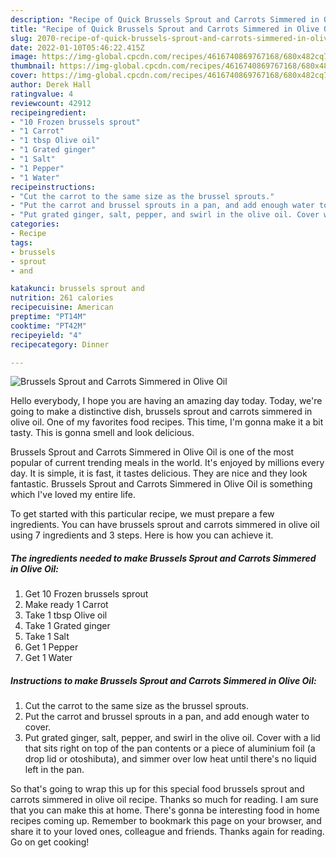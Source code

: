 ```yaml
---
description: "Recipe of Quick Brussels Sprout and Carrots Simmered in Olive Oil"
title: "Recipe of Quick Brussels Sprout and Carrots Simmered in Olive Oil"
slug: 2070-recipe-of-quick-brussels-sprout-and-carrots-simmered-in-olive-oil
date: 2022-01-10T05:46:22.415Z
image: https://img-global.cpcdn.com/recipes/4616740869767168/680x482cq70/brussels-sprout-and-carrots-simmered-in-olive-oil-recipe-main-photo.jpg
thumbnail: https://img-global.cpcdn.com/recipes/4616740869767168/680x482cq70/brussels-sprout-and-carrots-simmered-in-olive-oil-recipe-main-photo.jpg
cover: https://img-global.cpcdn.com/recipes/4616740869767168/680x482cq70/brussels-sprout-and-carrots-simmered-in-olive-oil-recipe-main-photo.jpg
author: Derek Hall
ratingvalue: 4
reviewcount: 42912
recipeingredient:
- "10 Frozen brussels sprout"
- "1 Carrot"
- "1 tbsp Olive oil"
- "1 Grated ginger"
- "1 Salt"
- "1 Pepper"
- "1 Water"
recipeinstructions:
- "Cut the carrot to the same size as the brussel sprouts."
- "Put the carrot and brussel sprouts in a pan, and add enough water to cover."
- "Put grated ginger, salt, pepper, and swirl in the olive oil. Cover with a lid that sits right on top of the pan contents or a piece of aluminium foil (a drop lid or otoshibuta), and simmer over low heat until there's no liquid left in the pan."
categories:
- Recipe
tags:
- brussels
- sprout
- and

katakunci: brussels sprout and 
nutrition: 261 calories
recipecuisine: American
preptime: "PT14M"
cooktime: "PT42M"
recipeyield: "4"
recipecategory: Dinner

---
```



![Brussels Sprout and Carrots Simmered in Olive Oil](https://img-global.cpcdn.com/recipes/4616740869767168/680x482cq70/brussels-sprout-and-carrots-simmered-in-olive-oil-recipe-main-photo.jpg)

Hello everybody, I hope you are having an amazing day today. Today, we're going to make a distinctive dish, brussels sprout and carrots simmered in olive oil. One of my favorites food recipes. This time, I'm gonna make it a bit tasty. This is gonna smell and look delicious.



Brussels Sprout and Carrots Simmered in Olive Oil is one of the most popular of current trending meals in the world. It's enjoyed by millions every day. It is simple, it is fast, it tastes delicious. They are nice and they look fantastic. Brussels Sprout and Carrots Simmered in Olive Oil is something which I've loved my entire life.


To get started with this particular recipe, we must prepare a few ingredients. You can have brussels sprout and carrots simmered in olive oil using 7 ingredients and 3 steps. Here is how you can achieve it.

<!--inarticleads1-->

##### The ingredients needed to make Brussels Sprout and Carrots Simmered in Olive Oil:

1. Get 10 Frozen brussels sprout
1. Make ready 1 Carrot
1. Take 1 tbsp Olive oil
1. Take 1 Grated ginger
1. Take 1 Salt
1. Get 1 Pepper
1. Get 1 Water




<!--inarticleads2-->

##### Instructions to make Brussels Sprout and Carrots Simmered in Olive Oil:

1. Cut the carrot to the same size as the brussel sprouts.
1. Put the carrot and brussel sprouts in a pan, and add enough water to cover.
1. Put grated ginger, salt, pepper, and swirl in the olive oil. Cover with a lid that sits right on top of the pan contents or a piece of aluminium foil (a drop lid or otoshibuta), and simmer over low heat until there's no liquid left in the pan.




So that's going to wrap this up for this special food brussels sprout and carrots simmered in olive oil recipe. Thanks so much for reading. I am sure that you can make this at home. There's gonna be interesting food in home recipes coming up. Remember to bookmark this page on your browser, and share it to your loved ones, colleague and friends. Thanks again for reading. Go on get cooking!
